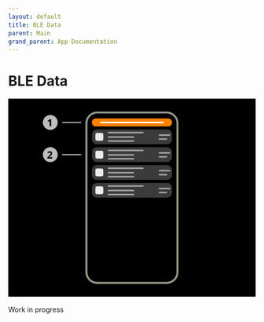 ```yaml
---
layout: default
title: BLE Data
parent: Main
grand_parent: App Documentation
---
```


# BLE Data

![BLE Data Scheme](../images/main_northbound_data.svg)

Work in progress
